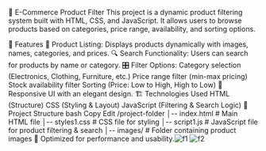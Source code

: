 📌 E-Commerce Product Filter
This project is a dynamic product filtering system built with HTML, CSS, and JavaScript. It allows users to browse products based on categories, price range, availability, and sorting options.

🔹 Features
🛒 Product Listing: Displays products dynamically with images, names, categories, and prices.
🔍 Search Functionality: Users can search for products by name or category.
🎛️ Filter Options:
Category selection (Electronics, Clothing, Furniture, etc.)
Price range filter (min-max pricing)
Stock availability filter
Sorting (Price: Low to High, High to Low)
🎨 Responsive UI with an elegant design.
🏗️ Technologies Used
HTML (Structure)
CSS (Styling & Layout)
JavaScript (Filtering & Search Logic)
📂 Project Structure
bash
Copy
Edit
/project-folder
│-- index.html        # Main HTML file
│-- styles1.css       # CSS file for styling
│-- script1.js        # JavaScript file for product filtering & search
│-- images/           # Folder containing product images
🚀 Optimized for performance and usability.![f1](https://github.com/user-attachments/assets/20339e7c-5376-4bd2-8a7b-68c9c2ee5d97 )
![f2](https://github.com/user-attachments/assets/9d800ca8-0238-441e-a95e-157e605f444d)
